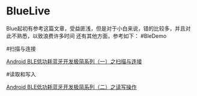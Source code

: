 # BlueLive
Blue起初有参考这篇文章，受益匪浅，但是对于小白来说，错的比较多，并且对此不熟悉，以致浪费许多时间
还有其他方面，参考如下：
#BleDemo

#扫描与连接

[Android BLE低功耗蓝牙开发极简系列（一）之扫描与连接](http://www.jianshu.com/p/87ed84431ec1)

#读取和写入

[Android BLE低功耗蓝牙开发极简系列（二）之读写操作](http://www.jianshu.com/p/046c1f5a7163)

#
